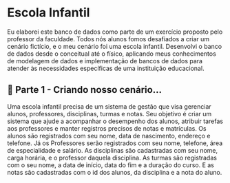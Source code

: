 # Escola Infantil
Eu elaborei este banco de dados como parte de um exercício proposto pelo professor da faculdade. Todos nós alunos fomos desafiados a criar um cenário fictício, e o meu cenário foi uma escola infantil. Desenvolvi o banco de dados desde o conceitual até o físico, aplicando meus conhecimentos de modelagem de dados e implementação de bancos de dados para atender às necessidades específicas de uma instituição educacional.


## 🚀 Parte 1 - Criando nosso cenário...

Uma escola infantil precisa de um sistema de gestão que visa gerenciar alunos, professores, disciplinas, turmas e notas. Seu objetivo é criar um sistema que ajude a acompanhar o desempenho dos alunos, atribuir tarefas aos professores e manter registros precisos de notas e matrículas. Os alunos são registrados com seu nome, data de nascimento, endereço e telefone. Já os Professores serão registrados com seu nome, telefone, área de especialidade e salário. As disciplinas são cadastradas com seu nome, carga horária, e o professor daquela disciplina. As turmas são registradas com o seu nome, a data de início, data do fim e a duração do curso. E as notas são cadastradas com o id dos alunos, da disciplina e a nota do aluno.
